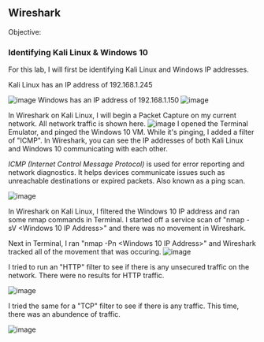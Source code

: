 ## Wireshark

Objective:


### Identifying Kali Linux & Windows 10

For this lab, I will first be identifying Kali Linux and Windows IP addresses. 

Kali Linux has an IP address of 192.168.1.245


![image](https://github.com/user-attachments/assets/90ecde5b-0045-44f5-9e71-5c2d42b0986a)
Windows has an IP address of 192.168.1.150
![image](https://github.com/user-attachments/assets/0e059bf0-cff3-43f1-8518-c94c0b858a19)

In Wireshark on Kali Linux, I will begin a Packet Capture on my current network. All network traffic is shown here.
![image](https://github.com/user-attachments/assets/444310d0-2451-4f9f-8b22-e037beeb8d0b)
I opened the Terminal Emulator, and pinged the Windows 10 VM. While it's pinging, I added a filter of "ICMP". In Wireshark, you can see the IP addresses of both Kali Linux and Windows 10 communicating with each other. 

*ICMP (Internet Control Message Protocol)* is used for error reporting and network diagnostics. It helps devices communicate issues such as unreachable destinations or expired packets. Also known as a ping scan.

![image](https://github.com/user-attachments/assets/a5c914e4-5b61-43c6-85aa-b969be612877)

In Wireshark on Kali Linux, I filtered the Windows 10 IP address and ran some nmap commands in Terminal. I started off a service scan of "nmap -sV <Windows 10 IP Address>" and there was no movement in Wireshark. 

Next in Terminal, I ran "nmap -Pn <Windows 10 IP Address>" and Wireshark tracked all of the movement that was occuring.
![image](https://github.com/user-attachments/assets/72a6ad92-05cf-4f23-9740-c7b7bc7180bf)

I tried to run an "HTTP" filter to see if there is any unsecured traffic on the network. There were no results for HTTP traffic.

![image](https://github.com/user-attachments/assets/6f6138d9-0696-4107-a009-f3e639bc8876)

I tried the same for a "TCP" filter to see if there is any traffic. This time, there was an abundence of traffic. 

![image](https://github.com/user-attachments/assets/9125ddcf-b6d2-4a22-8fa0-44103b591d65)

